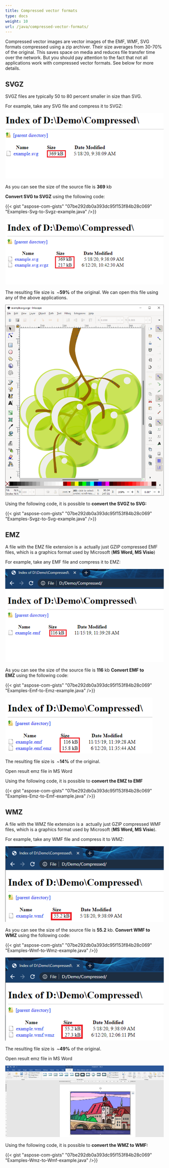 ```yaml
---
title: Compressed vector formats
type: docs
weight: 10
url: /java/compressed-vector-formats/
---
```


Compressed vector images are vector images of the EMF, WMF, SVG formats compressed using a zip archiver. Their size averages from 30-70% of the original. This saves space on media and reduces file transfer time over the network. But you should pay attention to the fact that not all applications work with compressed vector formats. See below for more details. 
## SVGZ
SVGZ files are typically 50 to 80 percent smaller in size than SVG.

For example, take any SVG file and compress it to SVGZ:

![todo:image_alt_text](compressed-vector-formats_1.png)

As you can see the size of the source file is **369** kb

**Convert SVG to SVGZ** using the following code:

{{< gist "aspose-com-gists" "07be292db0a393dc95f153f84b28c069" "Examples-Svg-to-Svgz-example.java" />}}

![todo:image_alt_text](compressed-vector-formats_2.png)

The resulting file size is  ~**59%** of the original.
We can open this file using any of the above applications.

![todo:image_alt_text](compressed-vector-formats_3.png)

Using the following code, it is possible to **convert the SVGZ to SVG:**

{{< gist "aspose-com-gists" "07be292db0a393dc95f153f84b28c069" "Examples-Svgz-to-Svg-example.java" />}}

## EMZ
A file with the EMZ file extension is a  actually just GZIP compressed EMF files, which is a graphics format used by Microsoft (**MS Word, MS Visio**)

For example, take any EMF file and compress it to EMZ:

![todo:image_alt_text](compressed-vector-formats_4.png)

As you can see the size of the source file is **116** kb
**Convert EMF to EMZ** using the following code:

{{< gist "aspose-com-gists" "07be292db0a393dc95f153f84b28c069" "Examples-Emf-to-Emz-example.java" />}}

![todo:image_alt_text](compressed-vector-formats_5.png)

The resulting file size is  ~**14%** of the original.

Open result emz file in MS Word

Using the following code, it is possible to **convert the EMZ to EMF**

{{< gist "aspose-com-gists" "07be292db0a393dc95f153f84b28c069" "Examples-Emz-to-Emf-example.java" />}}

## WMZ
A file with the WMZ file extension is a  actually just GZIP compressed WMF files, which is a graphics format used by Microsoft (**MS Word, MS Visio**).

For example, take any WMF file and compress it to WMZ:

![todo:image_alt_text](compressed-vector-formats_6.png)

As you can see the size of the source file is **55.2** kb. **Convert WMF to WMZ** using the following code:

{{< gist "aspose-com-gists" "07be292db0a393dc95f153f84b28c069" "Examples-Wmf-to-Wmz-example.java" />}}



![todo:image_alt_text](compressed-vector-formats_7.png)


The resulting file size is  ~**49%** of the original.

Open result emz file in MS Word

![todo:image_alt_text](compressed-vector-formats_8.png)

Using the following code, it is possible to **convert the WMZ to WMF:**

{{< gist "aspose-com-gists" "07be292db0a393dc95f153f84b28c069" "Examples-Wmz-to-Wmf-example.java" />}}

